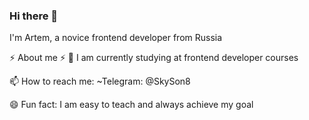 ### Hi there 👋

I'm Artem, a novice frontend developer from Russia 

⚡ About me ⚡
🌱 I am currently studying at frontend developer courses

📫 How to reach me: ~Telegram: @SkySon8

😄 Fun fact: I am easy to teach and always achieve my goal
<!--
**SkySon8/SkySon8** is a ✨ _special_ ✨ repository because its `README.md` (this file) appears on your GitHub profile.

Here are some ideas to get you started:

- 🔭 I’m currently working on ...
- 🌱 I’m currently learning ...
- 👯 I’m looking to collaborate on ...
- 🤔 I’m looking for help with ...
- 💬 Ask me about ...
- 📫 How to reach me: ...
- 😄 Pronouns: ...
- ⚡ Fun fact: ...
-->
